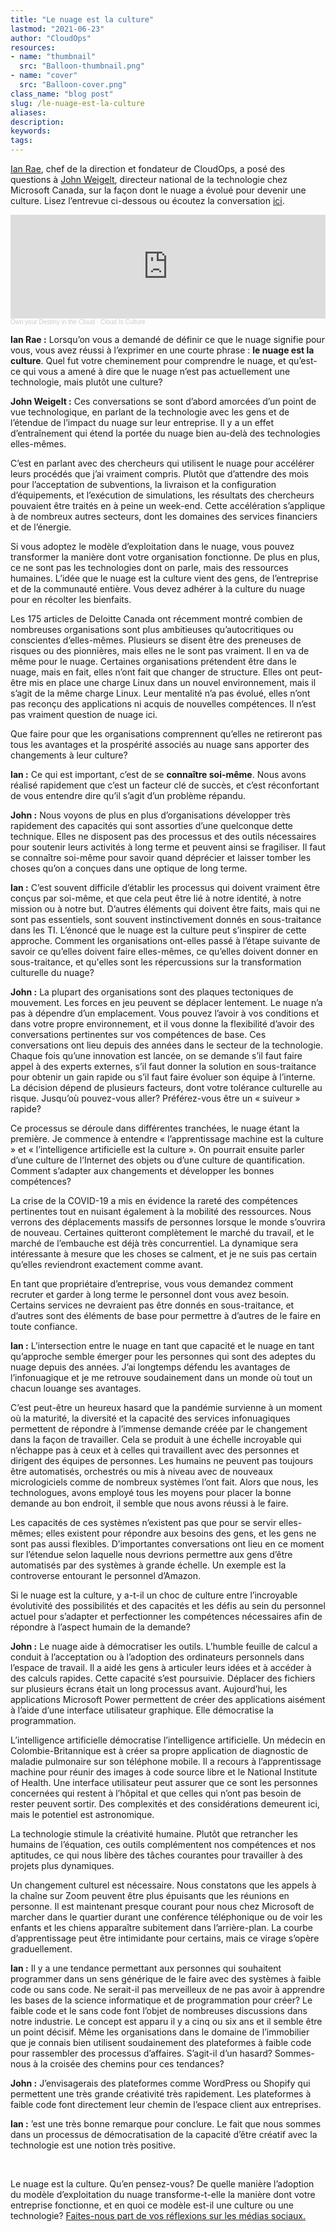 ```yaml
---
title: "Le nuage est la culture"
lastmod: "2021-06-23"
author: "CloudOps"
resources:
- name: "thumbnail"
  src: "Balloon-thumbnail.png"
- name: "cover"
  src: "Balloon-cover.png"
class_name: "blog post"
slug: /le-nuage-est-la-culture
aliases:
description:
keywords:
tags:
---
```


<p><a href="https://twitter.com/ianrae">Ian Rae</a>, chef de la direction et fondateur de CloudOps, a posé des questions à <a href="https://twitter.com/Thumbtackhead">John Weigelt</a>, directeur national de la technologie chez Microsoft Canada, sur la façon dont le nuage a évolué pour devenir une culture. Lisez l’entrevue ci-dessous ou écoutez la conversation <a href="https://soundcloud.com/own-your-destiny/cloud-is-culture">ici</a>.</p>

<iframe width="100%" height="166" scrolling="no" frameborder="no" allow="autoplay" src="https://w.soundcloud.com/player/?url=https%3A//api.soundcloud.com/tracks/1074596572&color=%23ff5500&auto_play=false&hide_related=false&show_comments=true&show_user=true&show_reposts=false&show_teaser=true"></iframe><div style="font-size: 10px; color: #cccccc;line-break: anywhere;word-break: normal;overflow: hidden;white-space: nowrap;text-overflow: ellipsis; font-family: Interstate,Lucida Grande,Lucida Sans Unicode,Lucida Sans,Garuda,Verdana,Tahoma,sans-serif;font-weight: 100;"><a href="https://soundcloud.com/own-your-destiny" title="Own your Destiny in the Cloud" target="_blank" style="color: #cccccc; text-decoration: none;">Own your Destiny in the Cloud</a> · <a href="https://soundcloud.com/own-your-destiny/cloud-is-culture" title="Cloud Is Culture" target="_blank" style="color: #cccccc; text-decoration: none;">Cloud Is Culture</a></div>

<p><strong>Ian Rae :</strong> Lorsqu’on vous a demandé de définir ce que le nuage signifie pour vous, vous avez réussi à l’exprimer en une courte phrase : <strong>le nuage est la culture</strong>. Quel fut votre cheminement pour comprendre le nuage, et qu’est-ce qui vous a amené à dire que le nuage n’est pas actuellement une technologie, mais plutôt une culture?</p>

<p><strong>John Weigelt :</strong> Ces conversations se sont d’abord amorcées d’un point de vue technologique, en parlant de la technologie avec les gens et de l’étendue de l’impact du nuage sur leur entreprise. Il y a un effet d’entraînement qui étend la portée du nuage bien au-delà des technologies elles-mêmes.</p>

<p>C’est en parlant avec des chercheurs qui utilisent le nuage pour accélérer leurs procédés que j’ai vraiment compris. Plutôt que d’attendre des mois pour l’acceptation de subventions, la livraison et la configuration d’équipements, et l’exécution de simulations, les résultats des chercheurs pouvaient être traités en à peine un week-end. Cette accélération s’applique à de nombreux autres secteurs, dont les domaines des services financiers et de l’énergie.</p>

<p>Si vous adoptez le modèle d’exploitation dans le nuage, vous pouvez transformer la manière dont votre organisation fonctionne. De plus en plus, ce ne sont pas les technologies dont on parle, mais des ressources humaines. L’idée que le nuage est la culture vient des gens, de l’entreprise et de la communauté entière. Vous devez adhérer à la culture du nuage pour en récolter les bienfaits.</p>

<p>Les 175 articles de Deloitte Canada ont récemment montré combien de nombreuses organisations sont plus ambitieuses qu’autocritiques ou conscientes d’elles-mêmes. Plusieurs se disent être des preneuses de risques ou des pionnières, mais elles ne le sont pas vraiment. Il en va de même pour le nuage. Certaines organisations prétendent être dans le nuage, mais en fait, elles n’ont fait que changer de structure. Elles ont peut-être mis en place une charge Linux dans un nouvel environnement, mais il s’agit de la même charge Linux. Leur mentalité n’a pas évolué, elles n’ont pas reconçu des applications ni acquis de nouvelles compétences. Il n’est pas vraiment question de nuage ici. </p>

<p>Que faire pour que les organisations comprennent qu’elles ne retireront pas tous les avantages et la prospérité associés au nuage sans apporter des changements à leur culture? </p>

<p><strong>Ian :</strong> Ce qui est important, c’est de se <strong>connaître soi-même</strong>. Nous avons réalisé rapidement que c’est un facteur clé de succès, et c’est réconfortant de vous entendre dire qu’il s’agit d’un problème répandu.</p>

<p><strong>John :</strong> Nous voyons de plus en plus d’organisations développer très rapidement des capacités qui sont assorties d’une quelconque dette technique. Elles ne disposent pas des processus et des outils nécessaires pour soutenir leurs activités à long terme et peuvent ainsi se fragiliser. Il faut se connaître soi-même pour savoir quand déprécier et laisser tomber les choses qu’on a conçues dans une optique de long terme.</p>

<p><strong>Ian :</strong> C’est souvent difficile d’établir les processus qui doivent vraiment être conçus par soi-même, et que cela peut être lié à notre identité, à notre mission ou à notre but. D’autres éléments qui doivent être faits, mais qui ne sont pas essentiels, sont souvent instinctivement donnés en sous-traitance dans les TI. L’énoncé que le nuage est la culture peut s’inspirer de cette approche. Comment les organisations ont-elles passé à l’étape suivante de savoir ce qu’elles doivent faire elles-mêmes, ce qu’elles doivent donner en sous-traitance, et qu'elles sont les répercussions sur la transformation culturelle du nuage? </p>

<p><strong>John :</strong> La plupart des organisations sont des plaques tectoniques de mouvement. Les forces en jeu peuvent se déplacer lentement. Le nuage n’a pas à dépendre d’un emplacement. Vous pouvez l’avoir à vos conditions et dans votre propre environnement, et il vous donne la flexibilité d’avoir des conversations pertinentes sur vos compétences de base. Ces conversations ont lieu depuis des années dans le secteur de la technologie. Chaque fois qu’une innovation est lancée, on se demande s’il faut faire appel à des experts externes, s’il faut donner la solution en sous-traitance pour obtenir un gain rapide ou s’il faut faire évoluer son équipe à l’interne. La décision dépend de plusieurs facteurs, dont votre tolérance culturelle au risque. Jusqu’où pouvez-vous aller? Préférez-vous être un « suiveur » rapide? </p>

<p>Ce processus se déroule dans différentes tranchées, le nuage étant la première. Je commence à entendre « l’apprentissage machine est la culture » et « l’intelligence artificielle est la culture ». On pourrait ensuite parler d’une culture de l’Internet des objets ou d’une culture de quantification. Comment s’adapter aux changements et développer les bonnes compétences? </p>

<p>La crise de la COVID-19 a mis en évidence la rareté des compétences pertinentes tout en nuisant également à la mobilité des ressources. Nous verrons des déplacements massifs de personnes lorsque le monde s’ouvrira de nouveau. Certaines quitteront complètement le marché du travail, et le marché de l’embauche est déjà très concurrentiel. La dynamique sera intéressante à mesure que les choses se calment, et je ne suis pas certain qu’elles reviendront exactement comme avant.</p>

<p>En tant que propriétaire d’entreprise, vous vous demandez comment recruter et garder à long terme le personnel dont vous avez besoin. Certains services ne devraient pas être donnés en sous-traitance, et d’autres sont des éléments de base pour permettre à d’autres de le faire en toute confiance. </p>

<p><strong>Ian :</strong> L’intersection entre le nuage en tant que capacité et le nuage en tant qu’approche semble émerger pour les personnes qui sont des adeptes du nuage depuis des années. J’ai longtemps défendu les avantages de l’infonuagique et je me retrouve soudainement dans un monde où tout un chacun louange ses avantages.</p>

<p>C’est peut-être un heureux hasard que la pandémie survienne à un moment où la maturité, la diversité et la capacité des services infonuagiques permettent de répondre à l’immense demande créée par le changement dans la façon de travailler. Cela se produit à une échelle incroyable qui n’échappe pas à ceux et à celles qui travaillent avec des personnes et dirigent des équipes de personnes. Les humains ne peuvent pas toujours être automatisés, orchestrés ou mis à niveau avec de nouveaux micrologiciels comme de nombreux systèmes l’ont fait. Alors que nous, les technologues, avons employé tous les moyens pour placer la bonne demande au bon endroit, il semble que nous avons réussi à le faire.</p>

<p>Les capacités de ces systèmes n’existent pas que pour se servir elles-mêmes; elles existent pour répondre aux besoins des gens, et les gens ne sont pas aussi flexibles. D’importantes conversations ont lieu en ce moment sur l’étendue selon laquelle nous devrions permettre aux gens d’être automatisés par des systèmes à grande échelle. Un exemple est la controverse entourant le personnel d’Amazon.</p>

<p>Si le nuage est la culture, y a-t-il un choc de culture entre l’incroyable évolutivité des possibilités et des capacités et les défis au sein du personnel actuel pour s’adapter et perfectionner les compétences nécessaires afin de répondre à l’aspect humain de la demande? </p>

<p><strong>John :</strong> Le nuage aide à démocratiser les outils. L’humble feuille de calcul a conduit à l’acceptation ou à l’adoption des ordinateurs personnels dans l’espace de travail. Il a aidé les gens à articuler leurs idées et à accéder à des calculs rapides. Cette capacité s’est poursuivie. Déplacer des fichiers sur plusieurs écrans était un long processus avant. Aujourd’hui, les applications Microsoft Power permettent de créer des applications aisément à l’aide d’une interface utilisateur graphique. Elle démocratise la programmation. </p>

<p>L’intelligence artificielle démocratise l’intelligence artificielle. Un médecin en Colombie-Britannique est à créer sa propre application de diagnostic de maladie pulmonaire sur son téléphone mobile. Il a recours à l’apprentissage machine pour réunir des images à code source libre et le National Institute of Health. Une interface utilisateur peut assurer que ce sont les personnes concernées qui restent à l’hôpital et que celles qui n’ont pas besoin de rester peuvent sortir. Des complexités et des considérations demeurent ici, mais le potentiel est astronomique. </p>

<p>La technologie stimule la créativité humaine. Plutôt que retrancher les humains de l’équation, ces outils complémentent nos compétences et nos aptitudes, ce qui nous libère des tâches courantes pour travailler à des projets plus dynamiques. </p>

<p>Un changement culturel est nécessaire. Nous constatons que les appels à la chaîne sur Zoom peuvent être plus épuisants que les réunions en personne. Il est maintenant presque courant pour nous chez Microsoft de marcher dans le quartier durant une conférence téléphonique ou de voir les enfants et les chiens apparaître subitement dans l’arrière-plan. La courbe d’apprentissage peut être intimidante pour certains, mais ce virage s’opère graduellement. </p>

<p><strong>Ian :</strong> Il y a une tendance permettant aux personnes qui souhaitent programmer dans un sens générique de le faire avec des systèmes à faible code ou sans code. Ne serait-il pas merveilleux de ne pas avoir à apprendre les bases de la science informatique et de programmation pour créer? Le faible code et le sans code font l’objet de nombreuses discussions dans notre industrie. Le concept est apparu il y a cinq ou six ans et il semble être un point décisif. Même les organisations dans le domaine de l’immobilier que je connais bien utilisent soudainement des plateformes à faible code pour rassembler des processus d’affaires. S’agit-il d’un hasard? Sommes-nous à la croisée des chemins pour ces tendances?  </p>

<p><strong>John :</strong> J’envisagerais des plateformes comme WordPress ou Shopify qui permettent une très grande créativité très rapidement. Les plateformes à faible code font directement leur chemin de l’espace client aux entreprises. </p>

<p><strong>Ian :</strong>  ’est une très bonne remarque pour conclure. Le fait que nous sommes dans un processus de démocratisation de la capacité d’être créatif avec la technologie est une notion très positive. </p>

&nbsp;

Le nuage est la culture. Qu’en pensez-vous? De quelle manière l’adoption du modèle d’exploitation du nuage transforme-t-elle la manière dont votre entreprise fonctionne, et en quoi ce modèle est-il une culture ou une technologie? <a href="https://www.linkedin.com/posts/cloudops_cloud-activity-6815292118505025536-FY34">Faites-nous part de vos réflexions sur les médias sociaux.</a>
